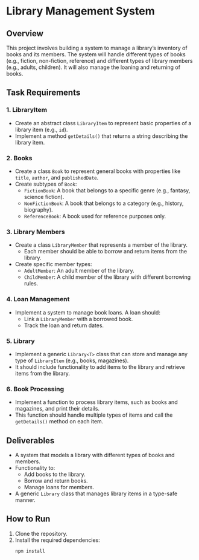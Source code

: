 # Library Management System

## Overview

This project involves building a system to manage a library’s inventory of books and its members. The system will handle different types of books (e.g., fiction, non-fiction, reference) and different types of library members (e.g., adults, children). It will also manage the loaning and returning of books.

## Task Requirements

### 1. LibraryItem

- Create an abstract class `LibraryItem` to represent basic properties of a library item (e.g., `id`).
- Implement a method `getDetails()` that returns a string describing the library item.

### 2. Books

- Create a class `Book` to represent general books with properties like `title`, `author`, and `publishedDate`.
- Create subtypes of `Book`:
  - `FictionBook`: A book that belongs to a specific genre (e.g., fantasy, science fiction).
  - `NonFictionBook`: A book that belongs to a category (e.g., history, biography).
  - `ReferenceBook`: A book used for reference purposes only.

### 3. Library Members

- Create a class `LibraryMember` that represents a member of the library.
  - Each member should be able to borrow and return items from the library.
- Create specific member types:
  - `AdultMember`: An adult member of the library.
  - `ChildMember`: A child member of the library with different borrowing rules.

### 4. Loan Management

- Implement a system to manage book loans. A loan should:
  - Link a `LibraryMember` with a borrowed book.
  - Track the loan and return dates.

### 5. Library

- Implement a generic `Library<T>` class that can store and manage any type of `LibraryItem` (e.g., books, magazines).
- It should include functionality to add items to the library and retrieve items from the library.

### 6. Book Processing

- Implement a function to process library items, such as books and magazines, and print their details.
- This function should handle multiple types of items and call the `getDetails()` method on each item.

## Deliverables

- A system that models a library with different types of books and members.
- Functionality to:
  - Add books to the library.
  - Borrow and return books.
  - Manage loans for members.
- A generic `Library` class that manages library items in a type-safe manner.

## How to Run

1. Clone the repository.
2. Install the required dependencies:
   ```bash
   npm install
   ```
